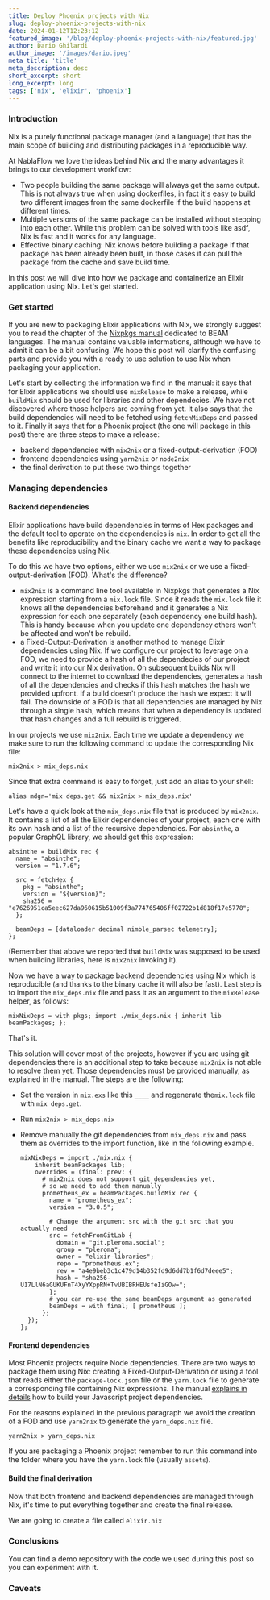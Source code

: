 ```yaml
---
title: Deploy Phoenix projects with Nix
slug: deploy-phoenix-projects-with-nix
date: 2024-01-12T12:23:12
featured_image: '/blog/deploy-phoenix-projects-with-nix/featured.jpg'
author: Dario Ghilardi
author_image: '/images/dario.jpeg'
meta_title: 'title'
meta_description: desc
short_excerpt: short
long_excerpt: long
tags: ['nix', 'elixir', 'phoenix']
---
```


### Introduction

Nix is a purely functional package manager (and a language) that has the main scope of building and distributing packages in a reproducible way.

At NablaFlow we love the ideas behind Nix and the many advantages it brings to our development workflow:

- Two people building the same package will always get the same output. This is not always true when using dockerfiles, in fact it's easy to build two different images from the same dockerfile if the build happens at different times.
- Multiple versions of the same package can be installed without stepping into each other. While this problem can be solved with tools like asdf, Nix is fast and it works for any language.
- Effective binary caching: Nix knows before building a package if that package has been already been built, in those cases it can pull the package from the cache and save build time.

In this post we will dive into how we package and containerize an Elixir application using Nix. Let's get started.

### Get started

If you are new to packaging Elixir applications with Nix, we strongly suggest you to read the chapter of the [Nixpkgs manual](https://nixos.org/manual/nixpkgs/stable/#sec-beam) dedicated to BEAM languages. The manual contains valuable informations, although we have to admit it can be a bit confusing. We hope this post will clarify the confusing parts and provide you with a ready to use solution to use Nix when packaging your application.

Let's start by collecting the information we find in the manual: it says that for Elixir applications we should use `mixRelease` to make a release, while `buildMix` should be used for libraries and other dependecies. We have not discovered where those helpers are coming from yet.
It also says that the build dependencies will need to be fetched using `fetchMixDeps` and passed to it. Finally it says that for a Phoenix project (the one will package in this post) there are three steps to make a release:

- backend dependencies with `mix2nix` or a fixed-output-derivation (FOD)
- frontend dependencies using `yarn2nix` or `node2nix`
- the final derivation to put those two things together

### Managing dependencies

#### Backend dependencies

Elixir applications have build dependencies in terms of Hex packages and the default tool to operate on the dependencies is `mix`. In order to get all the benefits like reproducibility and the binary cache we want a way to package these dependencies using Nix.

To do this we have two options, either we use `mix2nix` or we use a fixed-output-derivation (FOD). What's the difference?

- `mix2nix` is a command line tool available in Nixpkgs that generates a Nix expression starting from a `mix.lock` file. Since it reads the `mix.lock` file it knows all the dependencies beforehand and it generates a Nix expression for each one separately (each dependency one build hash). This is handy because when you update one dependency others won't be affected and won't be rebuild.
- a Fixed-Output-Derivation is another method to manage Elixir dependencies using Nix. If we configure our project to leverage on a FOD, we need to provide a hash of all the dependecies of our project and write it into our Nix derivation. On subsequent builds Nix will connect to the internet to download the dependencies, generates a hash of all the dependencies and checks if this hash matches the hash we provided upfront. If a build doesn't produce the hash we expect it will fail. The downside of a FOD is that all dependencies are managed by Nix through a single hash, which means that when a dependency is updated that hash changes and a full rebuild is triggered.

In our projects we use `mix2nix`. Each time we update a dependency we make sure to run the following command to update the corresponding Nix file:

```
mix2nix > mix_deps.nix
```

Since that extra command is easy to forget, just add an alias to your shell:

```
alias mdgn='mix deps.get && mix2nix > mix_deps.nix'
```

Let's have a quick look at the `mix_deps.nix` file that is produced by `mix2nix`. It contains a list of all the Elixir dependencies of your project, each one with its own hash and a list of the recursive dependencies. For `absinthe`, a popular GraphQL library, we should get this expression:

```
absinthe = buildMix rec {
  name = "absinthe";
  version = "1.7.6";

  src = fetchHex {
    pkg = "absinthe";
    version = "${version}";
    sha256 = "e7626951ca5eec627da960615b51009f3a774765406ff02722b1d818f17e5778";
  };

  beamDeps = [dataloader decimal nimble_parsec telemetry];
};
```

(Remember that above we reported that `buildMix` was supposed to be used when building libraries, here is `mix2nix` invoking it).

Now we have a way to package backend dependencies using Nix which is reproducible (and thanks to the binary cache it will also be fast). Last step is to import the `mix_deps.nix` file and pass it as an argument to the `mixRelease` helper, as follows:

```
mixNixDeps = with pkgs; import ./mix_deps.nix { inherit lib beamPackages; };
```

That's it.

This solution will cover most of the projects, however if you are using git dependencies there is an additional step to take because `mix2nix` is not able to resolve them yet. Those dependencies must be provided manually, as explained in the manual. The steps are the following:

- Set the version in `mix.exs` like this `____` and regenerate the`mix.lock` file with `mix deps.get`.

- Run `mix2nix > mix_deps.nix`

- Remove manually the git dependencies from `mix_deps.nix` and pass them as overrides to the import function, like in the following example.

  ```
  mixNixDeps = import ./mix.nix {
      inherit beamPackages lib;
      overrides = (final: prev: {
        # mix2nix does not support git dependencies yet,
        # so we need to add them manually
        prometheus_ex = beamPackages.buildMix rec {
          name = "prometheus_ex";
          version = "3.0.5";

          # Change the argument src with the git src that you actually need
          src = fetchFromGitLab {
            domain = "git.pleroma.social";
            group = "pleroma";
            owner = "elixir-libraries";
            repo = "prometheus.ex";
            rev = "a4e9beb3c1c479d14b352fd9d6dd7b1f6d7deee5";
            hash = "sha256-U17LlN6aGUKUFnT4XyYXppRN+TvUBIBRHEUsfeIiGOw=";
          };
          # you can re-use the same beamDeps argument as generated
          beamDeps = with final; [ prometheus ];
        };
    });
  };
  ```

#### Frontend dependencies

Most Phoenix projects require Node dependencies. There are two ways to package them using Nix: creating a Fixed-Output-Derivation or using a tool that reads either the `package-lock.json` file or the `yarn.lock` file to generate a corresponding file containing Nix expressions. The manual [explains in details](https://nixos.org/manual/nixpkgs/stable/#javascript-tool-specific) how to build your Javascript project dependencies.

For the reasons explained in the previous paragraph we avoid the creation of a FOD and use `yarn2nix` to generate the `yarn_deps.nix` file.

```
yarn2nix > yarn_deps.nix
```

If you are packaging a Phoenix project remember to run this command into the folder where you have the `yarn.lock` file (usually `assets`).

#### Build the final derivation

Now that both frontend and backend dependencies are managed through Nix, it's time to put everything together and create the final release.

We are going to create a file called `elixir.nix`

### Conclusions

You can find a demo repository with the code we used during this post so you can experiment with it.

### Caveats
